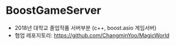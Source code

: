 # BoostGameServer
- 2018년 대학교 졸업작품 서버부분 (c++, boost.asio 게임서버)
- 협업 레포지토리: https://github.com/ChangminYoo/MagicWorld 
